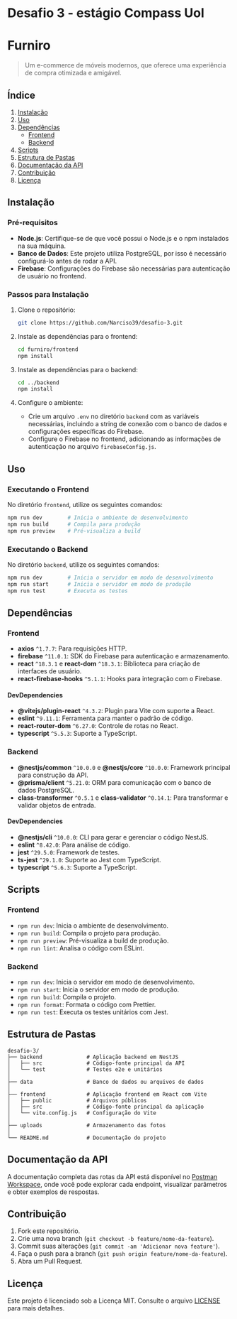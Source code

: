 
# Desafio 3 - estágio Compass Uol
# Furniro

> Um e-commerce de móveis modernos, que oferece uma experiência de compra otimizada e amigável.

## Índice

1. [Instalação](#instalação)
2. [Uso](#uso)
3. [Dependências](#dependências)
   - [Frontend](#frontend)
   - [Backend](#backend)
4. [Scripts](#scripts)
5. [Estrutura de Pastas](#estrutura-de-pastas)
6. [Documentação da API](#documentação-da-api)
7. [Contribuição](#contribuição)
8. [Licença](#licença)

## Instalação

### Pré-requisitos

- **Node.js**: Certifique-se de que você possui o Node.js e o npm instalados na sua máquina.
- **Banco de Dados**: Este projeto utiliza PostgreSQL, por isso é necessário configurá-lo antes de rodar a API.
- **Firebase**: Configurações do Firebase são necessárias para autenticação de usuário no frontend.

### Passos para Instalação

1. Clone o repositório:
   ```bash
   git clone https://github.com/Narciso39/desafio-3.git
   ```

2. Instale as dependências para o frontend:
   ```bash
   cd furniro/frontend
   npm install
   ```

3. Instale as dependências para o backend:
   ```bash
   cd ../backend
   npm install
   ```

4. Configure o ambiente:
   - Crie um arquivo `.env` no diretório `backend` com as variáveis necessárias, incluindo a string de conexão com o banco de dados e configurações específicas do Firebase.
   - Configure o Firebase no frontend, adicionando as informações de autenticação no arquivo `firebaseConfig.js`.

## Uso

### Executando o Frontend

No diretório `frontend`, utilize os seguintes comandos:

```bash
npm run dev        # Inicia o ambiente de desenvolvimento
npm run build      # Compila para produção
npm run preview    # Pré-visualiza a build
```

### Executando o Backend

No diretório `backend`, utilize os seguintes comandos:

```bash
npm run dev        # Inicia o servidor em modo de desenvolvimento
npm run start      # Inicia o servidor em modo de produção
npm run test       # Executa os testes
```

## Dependências

### Frontend

- **axios** `^1.7.7`: Para requisições HTTP.
- **firebase** `^11.0.1`: SDK do Firebase para autenticação e armazenamento.
- **react** `^18.3.1` e **react-dom** `^18.3.1`: Biblioteca para criação de interfaces de usuário.
- **react-firebase-hooks** `^5.1.1`: Hooks para integração com o Firebase.

#### DevDependencies

- **@vitejs/plugin-react** `^4.3.2`: Plugin para Vite com suporte a React.
- **eslint** `^9.11.1`: Ferramenta para manter o padrão de código.
- **react-router-dom** `^6.27.0`: Controle de rotas no React.
- **typescript** `^5.5.3`: Suporte a TypeScript.

### Backend

- **@nestjs/common** `^10.0.0` e **@nestjs/core** `^10.0.0`: Framework principal para construção da API.
- **@prisma/client** `^5.21.0`: ORM para comunicação com o banco de dados PostgreSQL.
- **class-transformer** `^0.5.1` e **class-validator** `^0.14.1`: Para transformar e validar objetos de entrada.

#### DevDependencies

- **@nestjs/cli** `^10.0.0`: CLI para gerar e gerenciar o código NestJS.
- **eslint** `^8.42.0`: Para análise de código.
- **jest** `^29.5.0`: Framework de testes.
- **ts-jest** `^29.1.0`: Suporte ao Jest com TypeScript.
- **typescript** `^5.6.3`: Suporte a TypeScript.

## Scripts

### Frontend

- `npm run dev`: Inicia o ambiente de desenvolvimento.
- `npm run build`: Compila o projeto para produção.
- `npm run preview`: Pré-visualiza a build de produção.
- `npm run lint`: Analisa o código com ESLint.

### Backend

- `npm run dev`: Inicia o servidor em modo de desenvolvimento.
- `npm run start`: Inicia o servidor em modo de produção.
- `npm run build`: Compila o projeto.
- `npm run format`: Formata o código com Prettier.
- `npm run test`: Executa os testes unitários com Jest.

## Estrutura de Pastas

```plaintext
desafio-3/
├── backend              # Aplicação backend em NestJS
│   ├── src              # Código-fonte principal da API
│   └── test             # Testes e2e e unitários
│
├── data                 # Banco de dados ou arquivos de dados
│
├── frontend             # Aplicação frontend em React com Vite
│   ├── public           # Arquivos públicos
│   ├── src              # Código-fonte principal da aplicação
│   └── vite.config.js   # Configuração do Vite
│
├── uploads              # Armazenamento das fotos 
│
└── README.md            # Documentação do projeto

```

## Documentação da API

A documentação completa das rotas da API está disponível no [Postman Workspace](https://galactic-trinity-719082.postman.co/workspace/My-Workspace~496dd43d-90c9-46c6-8502-cefaeb45e0ab/collection/29747915-427ece4b-5ec0-48b2-8f7f-8cf5fb5ab85d?action=share&creator=29747915), onde você pode explorar cada endpoint, visualizar parâmetros e obter exemplos de respostas.

## Contribuição

1. Fork este repositório.
2. Crie uma nova branch (`git checkout -b feature/nome-da-feature`).
3. Commit suas alterações (`git commit -am 'Adicionar nova feature'`).
4. Faça o push para a branch (`git push origin feature/nome-da-feature`).
5. Abra um Pull Request.

## Licença

Este projeto é licenciado sob a Licença MIT. Consulte o arquivo [LICENSE](./LICENSE) para mais detalhes.
